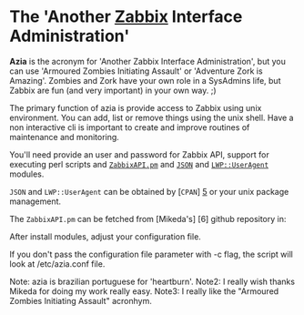 The 'Another [Zabbix][1] Interface Administration'
==================================================

**Azia** is the acronym for 'Another Zabbix Interface Administration',
but you can use 'Armoured Zombies Initiating Assault' or 'Adventure
Zork is Amazing'. Zombies and Zork have your own role in a SysAdmins life, 
but Zabbix are fun (and very important) in your own way. ;)

The primary function of azia is provide access to Zabbix using unix environment.
You can add, list or remove things using the unix shell. Have a non interactive 
cli is important to create and improve routines of maintenance and monitoring.

You'll need provide an user and password for Zabbix API, support for executing
perl scripts and [`ZabbixAPI.pm`][2] and [`JSON`][3] and [`LWP::UserAgent`][4] modules.

`JSON` and `LWP::UserAgent` can be obtained by [`CPAN`] [5] or your unix package management.

The `ZabbixAPI.pm` can be fetched from [Mikeda's] [6] github repository in:

After install modules, adjust your configuration file. 

If you don't pass the configuration file parameter with -c flag, the script
will look at /etc/azia.conf file. 


Note: azia is brazilian portuguese for 'heartburn'.
Note2: I really wish thanks Mikeda for doing my work really easy. 
Note3: I really like the "Armoured Zombies Initiating Assault" acronhym.

[1]: http://zabbix.com "Zabbix"
[2]: https://github.com/mikeda/ZabbixAPI.git "ZabbixAPI.pm"
[3]: http://search.cpan.org/~makamaka/JSON-2.53/lib/JSON.pm "JSON"
[4]: http://search.cpan.org/~gaas/libwww-perl-6.02/lib/LWP/UserAgent.pm "LWP"
[5]: http://www.cpan.org/ "CPAN"
[5]: https://github.com/mikeda "Mikeda repository"


